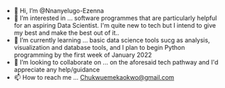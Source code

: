 - 👋 Hi, I’m @Nnanyelugo-Ezenna
- 👀 I’m interested in ... software programmes that are particularly helpful for an aspiring Data Scientist. I'm quite new to tech but I intend to give my best and make the best out of it.. 
- 🌱 I’m currently learning ... basic data science tools sucg as analysis, visualization and database tools, and I plan to begin Python programming by the first week of January 2022
- 💞️ I’m looking to collaborate on ... on the aforesaid tech pathway and I'd appreciate any help/guidance
- 📫 How to reach me ... Chukwuemekaokwo@gmail.com
<!---
Nnanyelugo-Ezenna/Nnanyelugo-Ezenna is a ✨ special ✨ repository because its `README.md` (this file) appears on your GitHub profile.
You can click the Preview link to take a look at your changes.
--->
